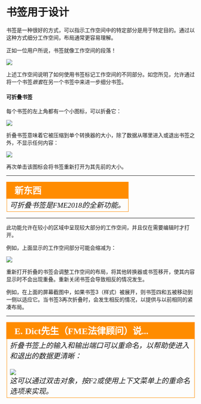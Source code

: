 # 书签用于设计

书签是一种很好的方式，可以指示工作空间中的特定部分是用于特定目的。通过以这种方式细分工作空间，布局通常更容易理解。

正如一位用户所说，书签就像工作空间的段落！

![](../../../DesktopBasic5BestPractice/Images/Img5.010.BookmarksForSectioning.png)

上述工作空间说明了如何使用书签标记工作空间的不同部分。如您所见，允许通过将一个书签*嵌套*在另一个书签中来进一步细分书签。

#### 可折叠书签 ####

每个书签的左上角都有一个小图标，可以折叠它：

![](../../../DesktopBasic5BestPractice/Images/Img5.011.CollapseIcon.png)

折叠书签意味着它被压缩到单个转换器的大小，除了数据从哪里进入或退出书签之外，不显示任何内容：

![](../../../DesktopBasic5BestPractice/Images/Img5.012.CollapsedBookmark.png)

再次单击该图标会将书签重新打开为其先前的大小。

---

<!--New Section-->

<table style="border-spacing: 0px">
<tr>
<td style="vertical-align:middle;background-color:darkorange;border: 2px solid darkorange">
<i class="fa fa-bolt fa-lg fa-pull-left fa-fw" style="color:white;padding-right: 12px;vertical-align:text-top"></i>
<span style="color:white;font-size:x-large;font-weight: bold;font-family:serif">新东西</span>
</td>
</tr>

<tr>
<td style="border: 1px solid darkorange">
<span style="font-family:serif; font-style:italic; font-size:larger">
可折叠书签是FME2018的全新功能。
</span>
</td>
</tr>
</table>

---

此功能允许在较小的区域中呈现较大部分的工作空间，并且仅在需要编辑时才打开。

例如，上面显示的工作空间部分可能会缩减为：

![](../../../DesktopBasic5BestPractice/Images/Img5.013.CollapsedWorkspace.png)

重新打开折叠的书签会调整工作空间的布局，将其他转换器或书签移开，使其内容显示时不会出现重叠。重新关闭书签会导致相反的情况发生。

例如，在上面的屏幕截图中，如果书签3（样式）被展开，则书签四和五被移动到一侧以适应它。当书签3再次折叠时，会发生相反的情况，以提供与以前相同的紧凑布局。

---

<!--Person X Says Section-->

<table style="border-spacing: 0px">
<tr>
<td style="vertical-align:middle;background-color:darkorange;border: 2px solid darkorange">
<i class="fa fa-quote-left fa-lg fa-pull-left fa-fw" style="color:white;padding-right: 12px;vertical-align:text-top"></i>
<span style="color:white;font-size:x-large;font-weight: bold;font-family:serif">E. Dict先生（FME法律顾问）说...</span>
</td>
</tr>
<tr>
<td style="border: 1px solid darkorange">
<span style="font-family:serif; font-style:italic; font-size:larger">
折叠书签上的输入和输出端口可以重命名，以帮助使进入和退出的数据更清晰：
<br><br><img src="../../../DesktopBasic5BestPractice/Images/Img5.014.RenameCollapsedPorts.png">
<br>这可以通过双击对象，按F2或使用上下文菜单上的重命名选项来实现。 
</span>
</td>
</tr>
</table>

